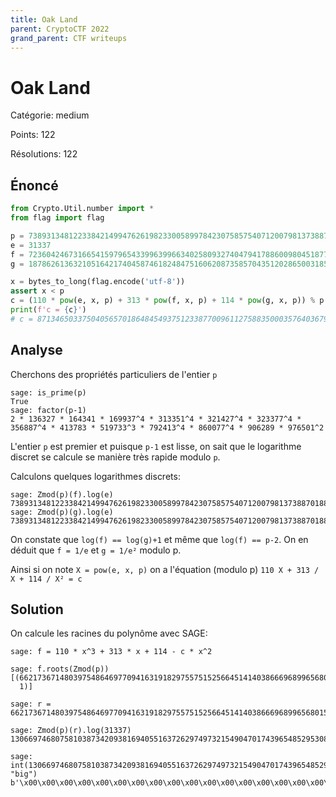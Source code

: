```yaml
---
title: Oak Land
parent: CryptoCTF 2022
grand_parent: CTF writeups
---
```


# Oak Land

Catégorie: medium

Points: 122

Résolutions: 122

## Énoncé

```python
from Crypto.Util.number import *
from flag import flag

p = 7389313481223384214994762619823300589978423075857540712007981373887018860174846208000957230283669342186460652521580595183523706412588695116906905718440770776239313669678685198683933547601793742596023475603667
e = 31337
f = 7236042467316654159796543399639966340258093274047941788600980451877044636122969830708918356119442228154447395855689559447196348683125675305629837437591088260218138895919514078948650757100432223219969122629790
g = 1878626136321051642174045874618248475160620873585704351202865003185878331837410979441756843820270907300810543618813757245154196050399357659526631164136221434463496532263979506870318259276669412698827040743576

x = bytes_to_long(flag.encode('utf-8'))
assert x < p
c = (110 * pow(e, x, p) + 313 * pow(f, x, p) + 114 * pow(g, x, p)) % p
print(f'c = {c}')
# c = 871346503375040565701864845493751233877009611275883500035764036792906970084258238763963152627486758242101207127598485219754255161617890137664012548226251138485059295263306930653899766537171223837761341914356
```

## Analyse

Cherchons des propriétés particuliers de l'entier `p`

```
sage: is_prime(p)
True
sage: factor(p-1)
2 * 136327 * 164341 * 169937^4 * 313351^4 * 321427^4 * 323377^4 * 356887^4 * 413783 * 519733^3 * 792413^4 * 860077^4 * 906289 * 976501^2
```

L'entier `p` est premier et puisque `p-1` est lisse, on sait que le
logarithme discret se calcule se manière très rapide modulo `p`.

Calculons quelques logarithmes discrets:
```
sage: Zmod(p)(f).log(e)
7389313481223384214994762619823300589978423075857540712007981373887018860174846208000957230283669342186460652521580595183523706412588695116906905718440770776239313669678685198683933547601793742596023475603665
sage: Zmod(p)(g).log(e)
7389313481223384214994762619823300589978423075857540712007981373887018860174846208000957230283669342186460652521580595183523706412588695116906905718440770776239313669678685198683933547601793742596023475603664
```

On constate que `log(f) == log(g)+1` et même que `log(f) == p-2`.
On en déduit que `f = 1/e` et `g = 1/e²` modulo p.

Ainsi si on note `X = pow(e, x, p)` on a l'équation (modulo p)
`110 X + 313 / X + 114 / X² = c`

## Solution

On calcule les racines du polynôme avec SAGE:

```
sage: f = 110 * x^3 + 313 * x + 114 - c * x^2

sage: f.roots(Zmod(p))
[(6621736714803975486469770941631918297557515256645141403866696899656801529069492623812629032566382224631133756513615225604518504150834965984951182186972792703483282014259169249309903503054330793332575590535531,
  1)]

sage: r = 6621736714803975486469770941631918297557515256645141403866696899656801529069492623812629032566382224631133756513615225604518504150834965984951182186972792703483282014259169249309903503054330793332575590535531

sage: Zmod(p)(r).log(31337)
130669746807581038734209381694055163726297497321549047017439654852953086676029610991997

sage: int(130669746807581038734209381694055163726297497321549047017439654852953086676029610991997).to_bytes(64, "big")
b'\x00\x00\x00\x00\x00\x00\x00\x00\x00\x00\x00\x00\x00\x00\x00\x00\x00\x00\x00\x00\x00\x00\x00\x00\x00\x00\x00\x00CCTF{V33333rY_eeeeZy_DLP_cH41L3n9E!}'
```

